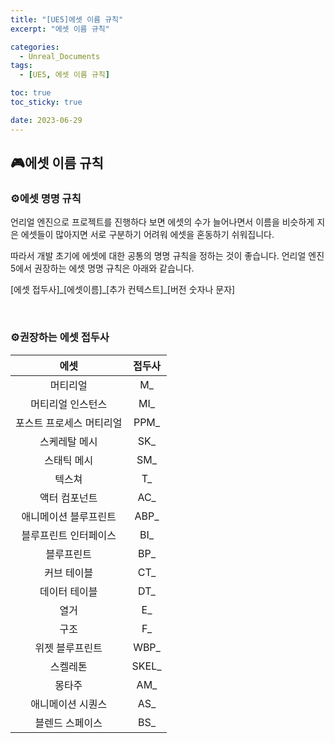 ```yaml
---
title: "[UE5]에셋 이름 규칙"
excerpt: "에셋 이름 규칙"

categories:
  - Unreal_Documents
tags:
  - [UE5, 에셋 이름 규칙]

toc: true
toc_sticky: true

date: 2023-06-29
---
```


## 🎮에셋 이름 규칙
### ⚙️에셋 명명 규칙
언리얼 엔진으로 프로젝트를 진행하다 보면 에셋의 수가 늘어나면서 이름을 비슷하게 지은 에셋들이 많아지면 서로 구분하기 어려워 에셋을 혼동하기 쉬워집니다.

따라서 개발 초기에 에셋에 대한 공통의 명명 규칙을 정하는 것이 좋습니다. 언리얼 엔진5에서 권장하는 에셋 명명 규칙은 아래와 같습니다.

[에셋 접두사]\_[에셋이름]\_[추가 컨텍스트]_[버전 숫자나 문자]

<br>

### ⚙️권장하는 에셋 접두사

| 에셋 | 접두사 |
| :---: | :---: |
| 머티리얼 | M_ |
| 머티리얼 인스턴스 | MI_ |
| 포스트 프로세스 머티리얼 | PPM_ |
| 스케레탈 메시 | SK_ |
| 스태틱 메시 | SM_ |
| 텍스쳐 | T_ |
| 액터 컴포넌트 | AC_ |
| 애니메이션 블루프린트 | ABP_ |
| 블루프린트 인터페이스 | BI_ |
| 블루프린트 | BP_ |
| 커브 테이블 | CT_ |
| 데이터 테이블 | DT_ |
| 열거 | E_ |
| 구조 | F_ |
| 위젯 블루프린트 | WBP_ |
| 스켈레톤 | SKEL_ |
| 몽타주 | AM_ |
| 애니메이션 시퀀스 | AS_ |
| 블렌드 스페이스 | BS_ |


<br><br>